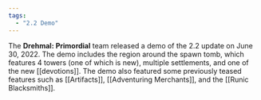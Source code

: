 ```yaml
---
tags:
  - "2.2 Demo"
---
```


The **Drehmal: Primordial** team released a demo of the 2.2 update on June 30, 2022. The demo includes the region around the spawn tomb, which features 4 towers (one of which is new), multiple settlements, and one of the new [[devotions]]. The demo also featured some previously teased features such as [[Artifacts]], [[Adventuring Merchants]], and the [[Runic Blacksmiths]].